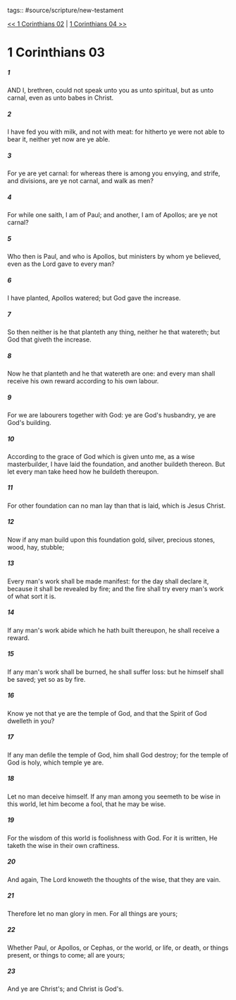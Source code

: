 tags:: #source/scripture/new-testament

[<< 1 Corinthians 02](source/scripture/new-testament/07_1_Corinthians/1_Corinthians_02.md) | [1 Corinthians 04 >>](source/scripture/new-testament/07_1_Corinthians/1_Corinthians_04.md)

# 1 Corinthians 03

##### 1

AND I, brethren, could not speak unto you as unto spiritual, but as unto carnal, even as unto babes in Christ.

##### 2

I have fed you with milk, and not with meat: for hitherto ye were not able to bear it, neither yet now are ye able.

##### 3

For ye are yet carnal: for whereas there is among you envying, and strife, and divisions, are ye not carnal, and walk as men?

##### 4

For while one saith, I am of Paul; and another, I am of Apollos; are ye not carnal?

##### 5

Who then is Paul, and who is Apollos, but ministers by whom ye believed, even as the Lord gave to every man?

##### 6

I have planted, Apollos watered; but God gave the increase.

##### 7

So then neither is he that planteth any thing, neither he that watereth; but God that giveth the increase.

##### 8

Now he that planteth and he that watereth are one: and every man shall receive his own reward according to his own labour.

##### 9

For we are labourers together with God: ye are God's husbandry, ye are God's building.

##### 10

According to the grace of God which is given unto me, as a wise masterbuilder, I have laid the foundation, and another buildeth thereon. But let every man take heed how he buildeth thereupon.

##### 11

For other foundation can no man lay than that is laid, which is Jesus Christ.

##### 12

Now if any man build upon this foundation gold, silver, precious stones, wood, hay, stubble;

##### 13

Every man's work shall be made manifest: for the day shall declare it, because it shall be revealed by fire; and the fire shall try every man's work of what sort it is.

##### 14

If any man's work abide which he hath built thereupon, he shall receive a reward.

##### 15

If any man's work shall be burned, he shall suffer loss: but he himself shall be saved; yet so as by fire.

##### 16

Know ye not that ye are the temple of God, and that the Spirit of God dwelleth in you?

##### 17

If any man defile the temple of God, him shall God destroy; for the temple of God is holy, which temple ye are.

##### 18

Let no man deceive himself. If any man among you seemeth to be wise in this world, let him become a fool, that he may be wise.

##### 19

For the wisdom of this world is foolishness with God. For it is written, He taketh the wise in their own craftiness.

##### 20

And again, The Lord knoweth the thoughts of the wise, that they are vain.

##### 21

Therefore let no man glory in men. For all things are yours;

##### 22

Whether Paul, or Apollos, or Cephas, or the world, or life, or death, or things present, or things to come; all are yours;

##### 23

And ye are Christ's; and Christ is God's.
